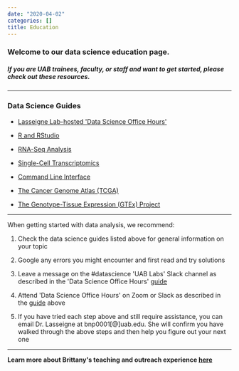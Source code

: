 ```yaml
---
date: "2020-04-02"
categories: []
title: Education
---
```


### Welcome to our data science education page. 
##### _If you are UAB trainees, faculty, or staff and want to get started, please check out these resources._
---
### Data Science Guides
<ul>
<li><p><a href="https://docs.google.com/document/d/174JsfrSy2XVpeCmQtDJKOXHMqT3XzyEHrN5qXWFPiJs/edit?usp=sharing" target="_blank">Lasseigne Lab-hosted 'Data Science Office Hours'</a><p></li>
<li><p><a href="/education/education_resources/rmasterguide.html" target="_blank">R and RStudio</a></p></li>
<li><p><a href="/education/education_resources/rnaseqguide.html" target="_blank">RNA-Seq Analysis</a></p></li>
<li><p><a href="/education/education_resources/singlecellguide.html" target="_blank">Single-Cell Transcriptomics</a></p></li>
<li><p><a href="/education/education_resources/commandlineguide.html" target="_blank">Command Line Interface</a></p></li>
<li><p><a href="/education/education_resources/tcgaguide.html" target="_blank">The Cancer Genome Atlas (TCGA)</a></p></li>
<li><p><a href="/education/education_resources/gtexguide.html" target="_blank">The Genotype-Tissue Expression (GTEx) Project</a></p></li>
</ul>

---

When getting started with data analysis, we recommend:
<ol>
<li><p>Check the data science guides listed above for general information on your topic</p></li>
<li><p>Google any errors you might encounter and first read and try solutions</p></li>
<li><p>Leave a message on the #datascience 'UAB Labs' Slack channel as described in the 'Data Science Office Hours' <a href="https://docs.google.com/document/d/174JsfrSy2XVpeCmQtDJKOXHMqT3XzyEHrN5qXWFPiJs/edit?usp=sharing" target="_blank">guide</a></p></li>
<li><p>Attend 'Data Science Office Hours' on Zoom or Slack as described in the <a href="https://docs.google.com/document/d/174JsfrSy2XVpeCmQtDJKOXHMqT3XzyEHrN5qXWFPiJs/edit?usp=sharing" target="_blank">guide</a> above</p></li>
<li><p>If you have tried each step above and still require assistance, you can email Dr. Lasseigne at bnp0001[@]uab.edu. She will confirm you have walked through the above steps and then help you figure out your next one</p></li>
</ol>

---

**Learn more about Brittany's teaching and outreach experience <a href="/brittany-education/index.html">here</a>**
